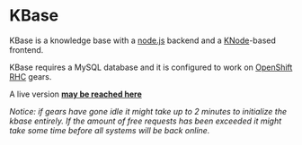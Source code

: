 # KBase
KBase is a knowledge base with a [node.js](https://nodejs.org/) backend and a [KNode](https://github.com/marcodiiga/knode)-based frontend.

KBase requires a MySQL database and it is configured to work on [OpenShift RHC](https://www.openshift.com/) gears.

A live version **[may be reached here](http://marcodiiga.github.io/kbase/)**

*Notice: if gears have gone idle it might take up to 2 minutes to initialize the kbase entirely. If the amount of free requests has been
exceeded it might take some time before all systems will be back online.*
